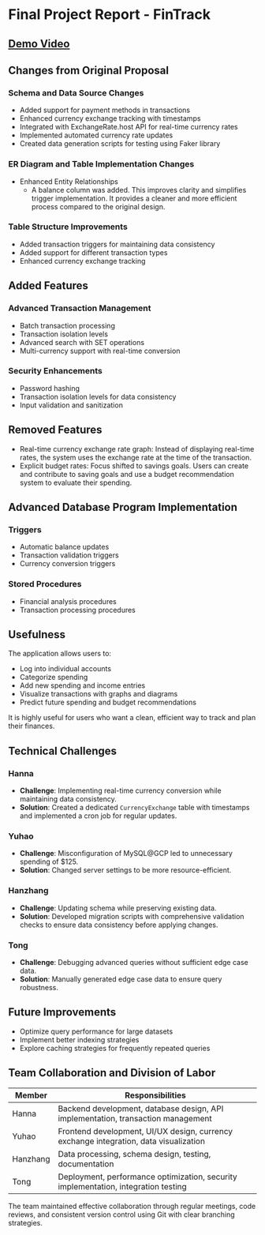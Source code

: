 # Final Project Report - FinTrack


## [Demo Video](https://www.youtube.com/watch?v=wXiI54BKEgs)


## Changes from Original Proposal



### Schema and Data Source Changes
- Added support for payment methods in transactions
- Enhanced currency exchange tracking with timestamps
- Integrated with ExchangeRate.host API for real-time currency rates
- Implemented automated currency rate updates
- Created data generation scripts for testing using Faker library

### ER Diagram and Table Implementation Changes
- Enhanced Entity Relationships
  - A balance column was added. This improves clarity and simplifies trigger implementation. It provides a cleaner and more efficient process compared to the original design.

### Table Structure Improvements
- Added transaction triggers for maintaining data consistency
- Added support for different transaction types
- Enhanced currency exchange tracking

## Added Features

### Advanced Transaction Management
- Batch transaction processing
- Transaction isolation levels
- Advanced search with SET operations
- Multi-currency support with real-time conversion

### Security Enhancements
- Password hashing
- Transaction isolation levels for data consistency
- Input validation and sanitization

## Removed Features
- Real-time currency exchange rate graph: Instead of displaying real-time rates, the system uses the exchange rate at the time of the transaction.
- Explicit budget rates: Focus shifted to savings goals. Users can create and contribute to saving goals and use a budget recommendation system to evaluate their spending.

## Advanced Database Program Implementation

### Triggers
- Automatic balance updates
- Transaction validation triggers
- Currency conversion triggers

### Stored Procedures
- Financial analysis procedures
- Transaction processing procedures

## Usefulness
The application allows users to:
- Log into individual accounts
- Categorize spending
- Add new spending and income entries
- Visualize transactions with graphs and diagrams
- Predict future spending and budget recommendations

It is highly useful for users who want a clean, efficient way to track and plan their finances.

## Technical Challenges

### Hanna
- **Challenge**: Implementing real-time currency conversion while maintaining data consistency.
- **Solution**: Created a dedicated `CurrencyExchange` table with timestamps and implemented a cron job for regular updates.

### Yuhao
- **Challenge**: Misconfiguration of MySQL@GCP led to unnecessary spending of $125.
- **Solution**: Changed server settings to be more resource-efficient.

### Hanzhang
- **Challenge**: Updating schema while preserving existing data.
- **Solution**: Developed migration scripts with comprehensive validation checks to ensure data consistency before applying changes.

### Tong
- **Challenge**: Debugging advanced queries without sufficient edge case data.
- **Solution**: Manually generated edge case data to ensure query robustness.

## Future Improvements
- Optimize query performance for large datasets
- Implement better indexing strategies
- Explore caching strategies for frequently repeated queries

## Team Collaboration and Division of Labor

| Member   | Responsibilities                                       |
|----------|---------------------------------------------------------|
| Hanna    | Backend development, database design, API implementation, transaction management |
| Yuhao    | Frontend development, UI/UX design, currency exchange integration, data visualization |
| Hanzhang | Data processing, schema design, testing, documentation   |
| Tong     | Deployment, performance optimization, security implementation, integration testing |

The team maintained effective collaboration through regular meetings, code reviews, and consistent version control using Git with clear branching strategies.

